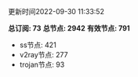 更新时间2022-09-30 11:33:52

**总订阅: 73**
**总节点: 2942**
**有效节点: 791**
- ss节点: 421
- v2ray节点: 277
- trojan节点: 93
